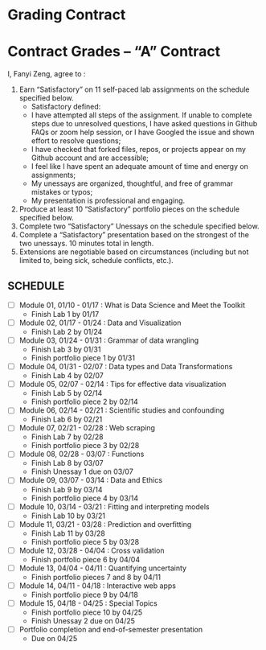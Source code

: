 Grading Contract
================

<!-- This contract is adapted from Annie Somerville's contract https://github.com/anniehsom -->

# Contract Grades – “A” Contract

I, Fanyi Zeng, agree to :

1.  Earn “Satisfactory” on 11 self-paced lab assignments on the schedule
    specified below.
    -   Satisfactory defined:
    -   I have attempted all steps of the assignment. If unable to
        complete steps due to unresolved questions, I have asked
        questions in Github FAQs or zoom help session, or I have Googled
        the issue and shown effort to resolve questions;
    -   I have checked that forked files, repos, or projects appear on
        my Github account and are accessible;
    -   I feel like I have spent an adequate amount of time and energy
        on assignments;
        <!-- (tentatively defining “adequate” based on Lab 1 and previous experience with R: I will spend at least 30 minutes on labs and at least 1 hour on portfolio pieces); -->
    -   My unessays are organized, thoughtful, and free of grammar
        mistakes or typos;
    -   My presentation is professional and engaging.
2.  Produce at least 10 “Satisfactory” portfolio pieces on the schedule
    specified below.
3.  Complete two “Satisfactory” Unessays on the schedule specified
    below.
4.  Complete a “Satisfactory” presentation based on the strongest of the
    two unessays. 10 minutes total in length.
5.  Extensions are negotiable based on circumstances (including but not
    limited to, being sick, schedule conflicts, etc.).

## SCHEDULE

-   [ ] Module 01, 01/10 - 01/17 : What is Data Science and Meet the
    Toolkit
    -   Finish Lab 1 by 01/17
-   [ ] Module 02, 01/17 - 01/24 : Data and Visualization
    -   Finish Lab 2 by 01/24
-   [ ] Module 03, 01/24 - 01/31 : Grammar of data wrangling
    -   Finish Lab 3 by 01/31
    -   Finish portfolio piece 1 by 01/31
-   [ ] Module 04, 01/31 - 02/07 : Data types and Data Transformations
    -   Finish Lab 4 by 02/07
-   [ ] Module 05, 02/07 - 02/14 : Tips for effective data visualization
    -   Finish Lab 5 by 02/14
    -   Finish portfolio piece 2 by 02/14
-   [ ] Module 06, 02/14 - 02/21 : Scientific studies and confounding
    -   Finish Lab 6 by 02/21
-   [ ] Module 07, 02/21 - 02/28 : Web scraping
    -   Finish Lab 7 by 02/28
    -   Finish portfolio piece 3 by 02/28
-   [ ] Module 08, 02/28 - 03/07 : Functions
    -   Finish Lab 8 by 03/07
    -   Finish Unessay 1 due on 03/07
-   [ ] Module 09, 03/07 - 03/14 : Data and Ethics
    -   Finish Lab 9 by 03/14
    -   Finish portfolio piece 4 by 03/14
-   [ ] Module 10, 03/14 - 03/21 : Fitting and interpreting models
    -   Finish Lab 10 by 03/21
-   [ ] Module 11, 03/21 - 03/28 : Prediction and overfitting
    -   Finish Lab 11 by 03/28
    -   Finish portfolio piece 5 by 03/28
-   [ ] Module 12, 03/28 - 04/04 : Cross validation
    -   Finish portfolio piece 6 by 04/04
-   [ ] Module 13, 04/04 - 04/11 : Quantifying uncertainty
    -   Finish portfolio pieces 7 and 8 by 04/11
-   [ ] Module 14, 04/11 - 04/18 : Interactive web apps
    -   Finish portfolio piece 9 by 04/18
-   [ ] Module 15, 04/18 - 04/25 : Special Topics
    -   Finish portfolio piece 10 by 04/25
    -   Finish Unessay 2 due on 04/25
-   [ ] Portfolio completion and end-of-semester presentation
    -   Due on 04/25
